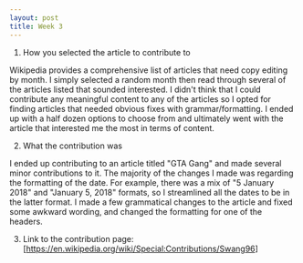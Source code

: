 ```yaml
---
layout: post
title: Week 3
---
```



1. How you selected the article to contribute to

Wikipedia provides a comprehensive list of articles that need copy editing by month. I simply selected a random month then read through several of the articles listed that sounded interested. I didn't think that I could contribute any meaningful content to any of the articles so I opted for finding articles that needed obvious fixes with grammar/formatting. I ended up with a half dozen options to choose from and ultimately went with the article that interested me the most in terms of content. 


2. What the contribution was

I ended up contributing to an article titled "GTA Gang" and made several minor contributions to it. The majority of the changes I made was regarding the formatting of the date. For example, there was a mix of "5 January 2018" and "January 5, 2018" formats, so I streamlined all the dates to be in the latter format. I made a few grammatical changes to the article and fixed some awkward wording, and changed the formatting for one of the headers. 

3. Link to the contribution page: [https://en.wikipedia.org/wiki/Special:Contributions/Swang96]



